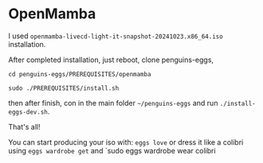 # OpenMamba

I used `openmamba-livecd-light-it-snapshot-20241023.x86_64.iso` installation.

After completed installation, just reboot, clone penguins-eggs,

`cd penguins-eggs/PREREQUISITES/openmamba`

`sudo ./PREREQUISITES/install.sh`

then after finish, con in the main folder `~/penguins-eggs` and run `./install-eggs-dev.sh`.

That's all!

You can start producing your iso with: `eggs love` or dress it like a colibri using `eggs wardrobe get` and `sudo eggs wardrobe wear colibri

